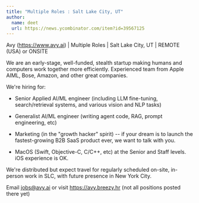 ```yaml
---
title: "Multiple Roles : Salt Lake City, UT"
author:
  name: deet
  url: https://news.ycombinator.com/item?id=39567125
---
```

Avy (<a href="https:&#x2F;&#x2F;www.avy.ai" rel="nofollow">https:&#x2F;&#x2F;www.avy.ai</a>) | Multiple Roles | Salt Lake City, UT | REMOTE (USA) or ONSITE

We are an early-stage, well-funded, stealth startup making humans and computers work together more efficiently. Experienced team from Apple AIML, Bose, Amazon, and other great companies.

We&#x27;re hiring for:

- Senior Applied AI&#x2F;ML engineer (including LLM fine-tuning, search&#x2F;retrieval systems, and various vision and NLP tasks)

- Generalist AI&#x2F;ML engineer (writing agent code, RAG, prompt engineering, etc)

- Marketing (in the &quot;growth hacker&quot; spirit) -- if your dream is to launch the fastest-growing B2B SaaS product ever, we want to talk with you.

- MacOS (Swift, Objective-C, C&#x2F;C++, etc) at the Senior and Staff levels. iOS experience is OK.

We&#x27;re distributed but expect travel for regularly scheduled on-site, in-person work in SLC, with future presence in New York City.

Email jobs@avy.ai or visit <a href="https:&#x2F;&#x2F;avy.breezy.hr" rel="nofollow">https:&#x2F;&#x2F;avy.breezy.hr</a> (not all positions posted there yet)
